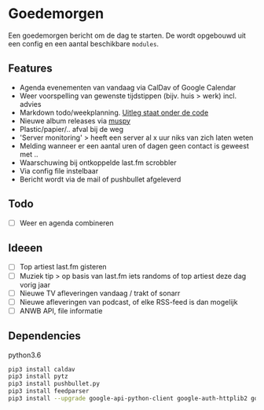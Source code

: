 # Goedemorgen
Een goedemorgen bericht om de dag te starten. De wordt opgebouwd uit een config en een aantal beschikbare `modules`.

## Features
- Agenda evenementen van vandaag via CalDav of Google Calendar
- Weer voorspelling van gewenste tijdstippen (bijv. huis > werk) incl. advies
- Markdown todo/weekplanning. [Uitleg staat onder de code](modules/MarkdownTodo.py)
- Nieuwe album releases via [muspy](https://muspy.com/)
- Plastic/papier/.. afval bij de weg
- 'Server monitoring' > heeft een server al x uur niks van zich laten weten
- Melding wanneer er een aantal uren of dagen geen contact is geweest met ..
- Waarschuwing bij ontkoppelde last.fm scrobbler
- Via config file instelbaar
- Bericht wordt via de mail of pushbullet afgeleverd

## Todo
- [ ] Weer en agenda combineren

## Ideeen
- [ ] Top artiest last.fm gisteren
- [ ] Muziek tip > op basis van last.fm iets randoms of top artiest deze dag vorig jaar
- [ ] Nieuwe TV afleveringen vandaag / trakt of sonarr
- [ ] Nieuwe afleveringen van podcast, of elke RSS-feed is dan mogelijk
- [ ] ANWB API, file informatie

## Dependencies
python3.6

```bash
pip3 install caldav
pip3 install pytz
pip3 install pushbullet.py
pip3 install feedparser
pip3 install --upgrade google-api-python-client google-auth-httplib2 google-auth-oauthlib
```